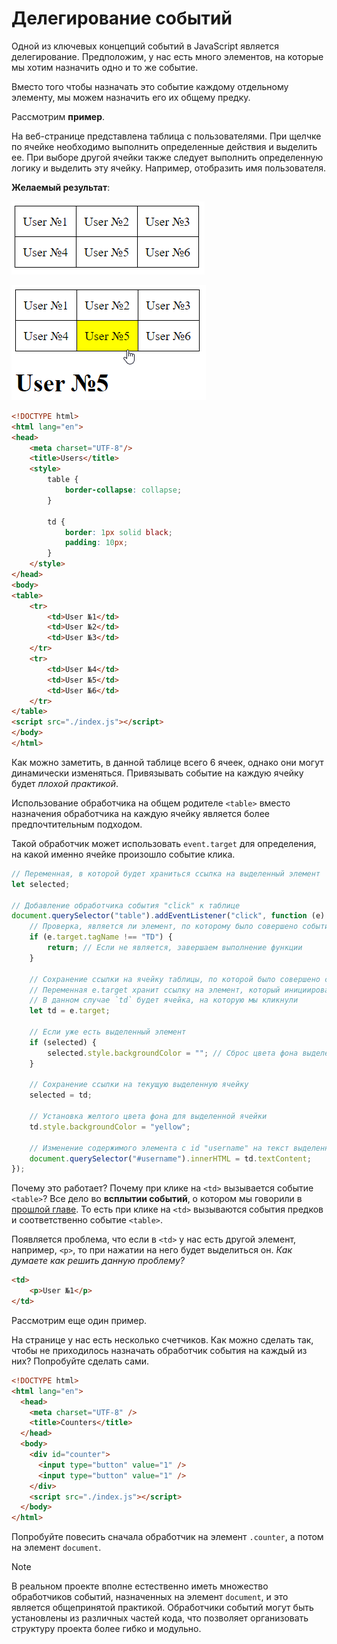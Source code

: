 # Делегирование событий

Одной из ключевых концепций событий в JavaScript является делегирование. Предположим, у нас есть много элементов, на которые мы хотим назначить одно и то же событие. 

Вместо того чтобы назначать это событие каждому отдельному элементу, мы можем назначить его их общему предку.

Рассмотрим **пример**.

На веб-странице представлена таблица с пользователями. При щелчке по ячейке необходимо выполнить определенные действия и выделить ее. При выборе другой ячейки также следует выполнить определенную логику и выделить эту ячейку. Например, отобразить имя пользователя.

**Желаемый результат**:

![img.png](../../_images/table_01.png)

![img.png](../../_images/table_02.png)

```html
<!DOCTYPE html>
<html lang="en">
<head>
    <meta charset="UTF-8"/>
    <title>Users</title>
    <style>
        table {
            border-collapse: collapse;
        }

        td {
            border: 1px solid black;
            padding: 10px;
        }
    </style>
</head>
<body>
<table>
    <tr>
        <td>User №1</td>
        <td>User №2</td>
        <td>User №3</td>
    </tr>
    <tr>
        <td>User №4</td>
        <td>User №5</td>
        <td>User №6</td>
    </tr>
</table>
<script src="./index.js"></script>
</body>
</html>
```

Как можно заметить, в данной таблице всего 6 ячеек, однако они могут динамически изменяться. Привязывать событие на каждую ячейку будет _плохой практикой_.

Использование обработчика на общем родителе `<table>` вместо назначения обработчика на каждую ячейку является более предпочтительным подходом.

Такой обработчик может использовать `event.target` для определения, на какой именно ячейке произошло событие клика.

```js
// Переменная, в которой будет храниться ссылка на выделенный элемент
let selected;

// Добавление обработчика события "click" к таблице
document.querySelector("table").addEventListener("click", function (e) {
    // Проверка, является ли элемент, по которому было совершено событие, ячейкой таблицы
    if (e.target.tagName !== "TD") {
        return; // Если не является, завершаем выполнение функции
    }

    // Сохранение ссылки на ячейку таблицы, по которой было совершено событие
    // Переменная e.target хранит ссылку на элемент, который инициировал событие клика в момент его возникновения. 
    // В данном случае `td` будет ячейка, на которую мы кликнули
    let td = e.target;

    // Если уже есть выделенный элемент
    if (selected) {
        selected.style.backgroundColor = ""; // Сброс цвета фона выделенного элемента
    }

    // Сохранение ссылки на текущую выделенную ячейку
    selected = td;

    // Установка желтого цвета фона для выделенной ячейки
    td.style.backgroundColor = "yellow";

    // Изменение содержимого элемента с id "username" на текст выделенной ячейки
    document.querySelector("#username").innerHTML = td.textContent;
});
```

Почему это работает? Почему при клике на `<td>` вызывается событие `<table>`? Все дело во **всплытии событий**, о котором мы говорили в [прошлой главе](112_events_ascent.md). То есть при клике на `<td>` вызываются события предков и соответственно событие `<table>`.

Появляется проблема, что если в `<td>` у нас есть другой элемент, например, `<p>`, то при нажатии на него будет выделиться он. _Как думаете как решить данную проблему?_

```html
<td>
    <p>User №1</p>
</td>
```

Рассмотрим еще один пример.

На странице у нас есть несколько счетчиков. Как можно сделать так, чтобы не приходилось назначать обработчик события на каждый из них? Попробуйте сделать сами.

```html
<!DOCTYPE html>
<html lang="en">
  <head>
    <meta charset="UTF-8" />
    <title>Counters</title>
  </head>
  <body>
    <div id="counter">
      <input type="button" value="1" />
      <input type="button" value="1" />
    </div>
    <script src="./index.js"></script>
  </body>
</html>
```

Попробуйте повесить сначала обработчик на элемент `.counter`, а потом на элемент `document`. 

> [!NOTE]
> В реальном проекте вполне естественно иметь множество обработчиков событий, назначенных на элемент `document`, и это является общепринятой практикой. Обработчики событий могут быть установлены из различных частей кода, что позволяет организовать структуру проекта более гибко и модульно.